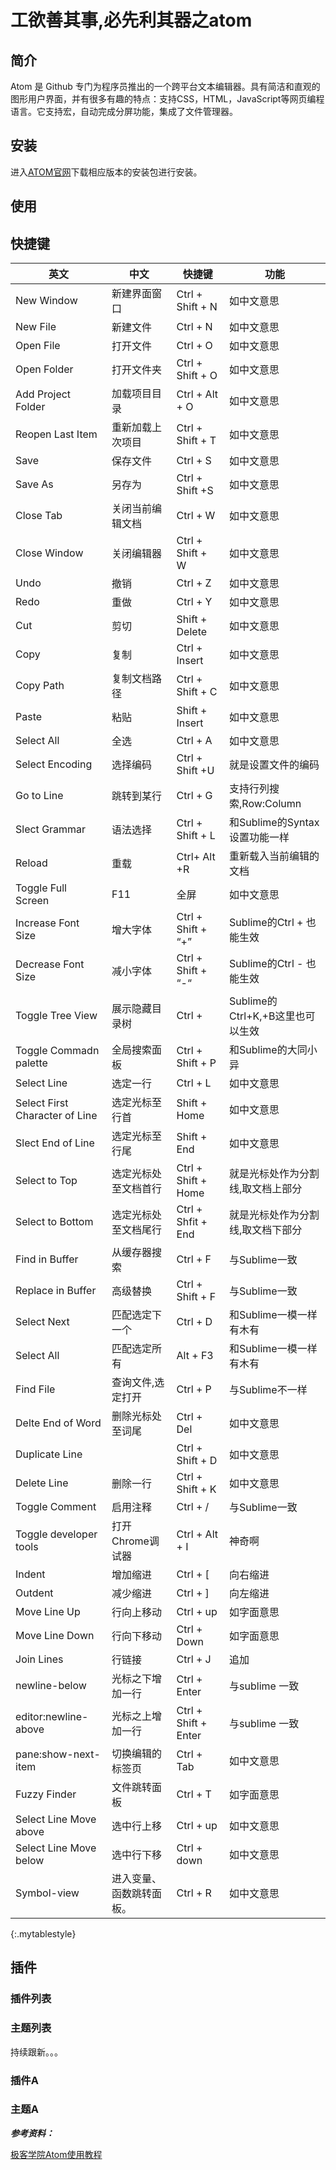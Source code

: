 # 工欲善其事,必先利其器之atom



## 简介

Atom 是 Github 专门为程序员推出的一个跨平台文本编辑器。具有简洁和直观的图形用户界面，并有很多有趣的特点：支持CSS，HTML，JavaScript等网页编程语言。它支持宏，自动完成分屏功能，集成了文件管理器。


## 安装

进入[ATOM官网](https://atom.io/)下载相应版本的安装包进行安装。

## 使用



## 快捷键

英文 |	中文 |	快捷键 |	功能
------------- | ------------- | ------------- | -------------
New Window |	新建界面窗口 |	Ctrl + Shift + N |	如中文意思
New File |	新建文件 |	Ctrl + N |	如中文意思
Open File |	打开文件 |	Ctrl + O |	如中文意思
Open Folder |	打开文件夹 |	Ctrl + Shift + O |	如中文意思
Add Project Folder |	加载项目目录 |	Ctrl + Alt + O |	如中文意思
Reopen Last Item |	重新加载上次项目 |	Ctrl + Shift + T |	如中文意思
Save |	保存文件 |	Ctrl + S |	如中文意思
Save As |	另存为 |	Ctrl + Shift +S |	如中文意思
Close Tab |	关闭当前编辑文档 |	Ctrl + W |	如中文意思
Close Window |	关闭编辑器 |	Ctrl + Shift + W |	如中文意思
Undo |	撤销 |	Ctrl + Z |	如中文意思
Redo |	重做 |	Ctrl + Y |	如中文意思
Cut |	剪切 |	Shift + Delete |	如中文意思
Copy |	复制 |	Ctrl + Insert |	如中文意思
Copy Path |	复制文档路径 |	Ctrl + Shift + C |	如中文意思
Paste |	粘贴 |	Shift + Insert |	如中文意思
Select All |	全选 |	Ctrl + A |	如中文意思
Select Encoding |	选择编码 |	Ctrl + Shift +U |	就是设置文件的编码
Go to Line |	跳转到某行 |	Ctrl + G |	支持行列搜索,Row:Column
Slect Grammar |	语法选择 |	Ctrl + Shift + L |	和Sublime的Syntax设置功能一样
Reload |	重载 |	Ctrl+ Alt +R |	重新载入当前编辑的文档
Toggle Full Screen |	F11 |	全屏 |	如中文意思
Increase Font Size |	增大字体 |	Ctrl + Shift + “+” |	Sublime的Ctrl + 也能生效
Decrease Font Size |	减小字体 |	Ctrl + Shift + “-“ |	Sublime的Ctrl - 也能生效
Toggle Tree View |	展示隐藏目录树 |	Ctrl + |Sublime的Ctrl+K,+B这里也可以生效
Toggle Commadn palette |	全局搜索面板 |	Ctrl + Shift + P |	和Sublime的大同小异
Select Line |	选定一行 |	Ctrl + L |	如中文意思
Select First Character of Line |	选定光标至行首 |	Shift + Home |	如中文意思
Slect End of Line |	选定光标至行尾 |	Shift + End |	如中文意思
Select to Top |	选定光标处至文档首行 |	Ctrl + Shift + Home |	就是光标处作为分割线,取文档上部分
Select to Bottom |	选定光标处至文档尾行 |	Ctrl + Shfit + End |	就是光标处作为分割线,取文档下部分
Find in Buffer |	从缓存器搜索 |	Ctrl + F |	与Sublime一致
Replace in Buffer |	高级替换 |	Ctrl + Shift + F |	与Sublime一致
Select Next |	匹配选定下一个 |	Ctrl + D |	和Sublime一模一样有木有
Select All |	匹配选定所有 |	Alt + F3 |	和Sublime一模一样有木有
Find File |	查询文件,选定打开 |	Ctrl + P |	与Sublime不一样
Delte End of Word |	删除光标处至词尾 |	Ctrl + Del |	如中文意思
Duplicate Line |	 | Ctrl + Shift + D |	如中文意思
Delete Line |	删除一行 |	Ctrl + Shift + K |	如中文意思
Toggle Comment |	启用注释 |	Ctrl + / |	与Sublime一致
Toggle developer tools |	打开Chrome调试器 |	Ctrl + Alt + I |	神奇啊
Indent |	增加缩进 |	Ctrl + [ |	向右缩进
Outdent |	减少缩进 |	Ctrl + ] |	向左缩进
Move Line Up |	行向上移动 |	Ctrl + up |	如字面意思
Move Line Down |	行向下移动 |	Ctrl + Down |	如字面意思
Join Lines |	行链接 |	Ctrl + J |	追加
newline-below |	光标之下增加一行 |	Ctrl + Enter |	与sublime 一致
editor:newline-above |	光标之上增加一行 |	Ctrl + Shift + Enter |	与sublime 一致
pane:show-next-item |	切换编辑的标签页 |	Ctrl + Tab |	如中文意思
Fuzzy Finder |	文件跳转面板 |	Ctrl + T |	如字面意思
Select Line Move above |	选中行上移 |	Ctrl + up |	如中文意思
Select Line Move below |	选中行下移 |	Ctrl + down |	如中文意思
Symbol-view |	进入变量、函数跳转面板。 |	Ctrl + R |	如中文意思
{:.mytablestyle}

## 插件

### 插件列表

### 主题列表

持续跟新。。。

### 插件A

### 主题A




***参考资料：***

[极客学院Atom使用教程](http://wiki.jikexueyuan.com/project/atom/)
